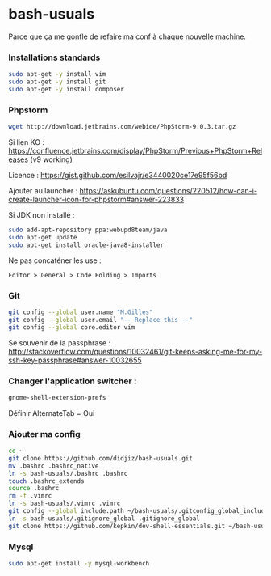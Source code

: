 # bash-usuals
Parce que ça me gonfle de refaire ma conf à chaque nouvelle machine.

### Installations standards

```bash
sudo apt-get -y install vim
sudo apt-get -y install git
sudo apt-get -y install composer 
```

### Phpstorm

```bash
wget http://download.jetbrains.com/webide/PhpStorm-9.0.3.tar.gz
```

Si lien KO : https://confluence.jetbrains.com/display/PhpStorm/Previous+PhpStorm+Releases (v9 working)

Licence : https://gist.github.com/esilvajr/e3440020ce17e95f56bd

Ajouter au launcher : https://askubuntu.com/questions/220512/how-can-i-create-launcher-icon-for-phpstorm#answer-223833

Si JDK non installé :

```bash
sudo add-apt-repository ppa:webupd8team/java
sudo apt-get update
sudo apt-get install oracle-java8-installer
```

Ne pas concaténer les use :

```
Editor > General > Code Folding > Imports
```

### Git

```bash
git config --global user.name "M.Gilles"
git config --global user.email "-- Replace this --"
git config --global core.editor vim
```

Se souvenir de la passphrase : http://stackoverflow.com/questions/10032461/git-keeps-asking-me-for-my-ssh-key-passphrase#answer-10032655


### Changer l'application switcher :
```bash
gnome-shell-extension-prefs 
```

Définir AlternateTab = Oui

### Ajouter ma config 

```bash
cd ~
git clone https://github.com/didjiz/bash-usuals.git
mv .bashrc .bashrc_native
ln -s bash-usuals/.bashrc .bashrc
touch .bashrc_extends
source .bashrc
rm -f .vimrc
ln -s bash-usuals/.vimrc .vimrc
git config --global include.path ~/bash-usuals/.gitconfig_global_include
ln -s bash-usuals/.gitignore_global .gitignore_global
git clone https://github.com/kepkin/dev-shell-essentials.git ~/bash-usuals/dev-shell-essentials
```

### Mysql

```bash
sudo apt-get install -y mysql-workbench
```
